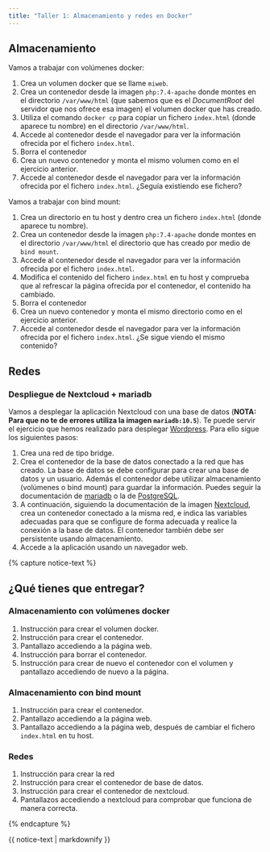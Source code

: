 ```yaml
---
title: "Taller 1: Almacenamiento y redes en Docker"
---
```


## Almacenamiento

Vamos a trabajar con volúmenes docker:
1. Crea un volumen docker que se llame `miweb`.
2. Crea un contenedor desde la imagen `php:7.4-apache` donde montes en el directorio `/var/www/html` (que sabemos que es el *DocumentRoot* del servidor que nos ofrece esa imagen) el volumen docker que has creado.
3. Utiliza el comando `docker cp` para copiar un fichero `index.html` (donde aparece tu nombre) en el directorio `/var/www/html`.
4. Accede al contenedor desde el navegador para ver la información ofrecida por el fichero `index.html`.
5. Borra el contenedor
6. Crea un nuevo contenedor y monta el mismo volumen como en el ejercicio anterior.
7. Accede al contenedor desde el navegador para ver la información ofrecida por el fichero `index.html`. ¿Seguía existiendo ese fichero?

Vamos a trabajar con bind mount:
1. Crea un directorio en tu host y dentro crea un fichero `index.html` (donde aparece tu nombre).
2. Crea un contenedor desde la imagen `php:7.4-apache` donde montes en el directorio `/var/www/html` el directorio que has creado por medio de `bind mount`.
3. Accede al contenedor desde el navegador para ver la información ofrecida por el fichero `index.html`.
4. Modifica el contenido del fichero `index.html` en tu host y comprueba que al refrescar la página ofrecida por el contenedor, el contenido ha cambiado.
5. Borra el contenedor
6. Crea un nuevo contenedor y monta el mismo directorio como en el ejercicio anterior.
7. Accede al contenedor desde el navegador para ver la información ofrecida por el fichero `index.html`. ¿Se sigue viendo el mismo contenido?

## Redes

### Despliegue de Nextcloud + mariadb

Vamos a desplegar la aplicación Nextcloud con una base de datos (**NOTA: Para que no te de errores utiliza la imagen `mariadb:10.5`**). Te puede servir el ejercicio que hemos realizado para desplegar [Wordpress](wordpress.html). Para ello sigue los siguientes pasos:

1. Crea una red de tipo bridge.
2. Crea el contenedor de la base de datos conectado a la red que has creado. La base de datos se debe configurar para crear una base de datos y un usuario. Además el contenedor debe utilizar almacenamiento (volúmenes o bind mount) para guardar la información. Puedes seguir la documentación de [mariadb](https://hub.docker.com/_/mariadb) o la de [PostgreSQL](https://hub.docker.com/_/postgres).
3. A continuación, siguiendo la documentación de la imagen [Nextcloud](https://hub.docker.com/_/nextcloud), crea un contenedor conectado a la misma red, e indica las variables adecuadas para que se configure de forma adecuada y realice la conexión a la base de datos. El contenedor también debe ser persistente usando almacenamiento.
4. Accede a la aplicación usando un navegador web.

{% capture notice-text %}
## ¿Qué tienes que entregar?

### Almacenamiento con volúmenes docker

1. Instrucción para crear el volumen docker.
2. Instrucción para crear el contenedor.
3. Pantallazo accediendo a la página web.
4. Instrucción para borrar el contenedor.
5. Instrucción para crear de nuevo el contenedor con el volumen y pantallazo accediendo de nuevo a la página.

### Almacenamiento con bind mount

1. Instrucción para crear el contenedor.
2. Pantallazo accediendo a la página web.
3. Pantallazo accediendo a la página web, después de cambiar el fichero `index.html` en tu host.

### Redes

1. Instrucción para crear la red
2. Instrucción para crear el contenedor de base de datos.
3. Instrucción para crear el contenedor de nextcloud.
4. Pantallazos accediendo a nextcloud para comprobar que funciona de manera correcta.

{% endcapture %}<div class="notice--info">{{ notice-text | markdownify }}</div>

